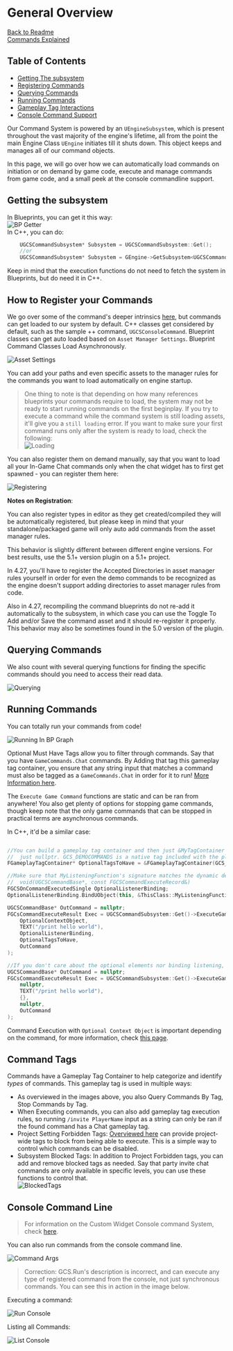 # General Overview

[Back to Readme](/README.md)  
[Commands Explained](/CommandsExplained.md)  

## Table of Contents

* [Getting The subsystem](#getting-the-subsystem)  
* [Registering Commands](#how-to-register-your-commands)  
* [Querying Commands](#querying-commands)  
* [Running Commands](#running-commands)  
* [Gameplay Tag Interactions](#command-tags)  
* [Console Command Support](#console-command-line)  

Our Command System is powered by an `UEngineSubsystem`, which is present throughout the vast majority of the engine's lifetime, all from the point the main Engine Class `UEngine` initiates till it shuts down. This object keeps and manages all of our command objects.  

In this page, we will go over how we can automatically load commands on initiation or on demand by game code, execute and manage commands from game code, and a small peek at the console commandline support.  

## Getting the subsystem

In Blueprints, you can get it this way:  
![BP Getter](/Resources/BlueprintGraph/SubsystemGetter.jpg)  
In C++, you can do:  

```cpp
    UGCSCommandSubsystem* Subsystem = UGCSCommandSubsystem::Get();
    //or
    UGCSCommandSubsystem* Subsystem = GEngine->GetSubsystem<UGCSCommandSubsystem>();
```

Keep in mind that the execution functions do not need to fetch the system in Blueprints, but do need it in C++.  

## How to Register your Commands

We go over some of the command's deeper intrinsics [here](/CommandsExplained.md), but commands can get loaded to our system by default. C++ classes get considered by default, such as the sample ++ command, `UGCSConsoleCommand`. Blueprint classes can get auto loaded based on `Asset Manager Settings`. Blueprint Command Classes Load Asynchronously.  

![Asset Settings](/Resources/AssetManagerSettings.JPG)  

You can add your paths and even specific assets to the manager rules for the commands you want to load automatically on engine startup.  

> One thing to note is that depending on how many references blueprints your commands require to load, the system may not be ready to start running commands on the first beginplay. If you try to execute a command while the command system is still loading assets, it'll give you a `still loading` error. If you want to make sure your first command runs only after the system is ready to load, check the following:  
![Loading](/Resources/BlueprintGraph/SubsystemLoadingDelegate.JPG)  

You can also register them on demand manually, say that you want to load all your In-Game Chat commands only when the chat widget has to first get spawned - you can register them here:  

![Registering](/Resources/BlueprintGraph/SubsystemAddRemoveCommands.JPG)  

**Notes on Registration**:  

You can also register types in editor as they get created/compiled they will be automatically registered, but please keep in mind that your standalone/packaged game will only auto add commands from the asset manager rules.  

This behavior is slightly different between different engine versions. For best results, use the 5.1+ version plugin on a 5.1+ project.  

In 4.27, you'll have to register the Accepted Directories in asset manager rules yourself in order for even the demo commands to be recognized as the engine doesn't support adding directories to asset manager rules from code.  

Also in 4.27, recompiling the command blueprints do not re-add it automatically to the subsystem, in which case you can use the Toggle To Add and/or Save the command asset and it should re-register it properly. This behavior may also be sometimes found in the 5.0 version of the plugin.  

## Querying Commands

We also count with several querying functions for finding the specific commands should you need to access their read data.  

![Querying](/Resources/BlueprintGraph/SubsystemQueryCommands.JPG)  

## Running Commands

You can totally run your commands from code!  

![Running In BP Graph](/Resources/BlueprintGraph/ExecutingAndStoppingCommands.JPG)  

Optional Must Have Tags allow you to filter through commands. Say that you have `GameCommands.Chat` commands. By Adding that tag this gameplay tag container, you ensure that any string input that matches a command must also be tagged as a `GameCommands.Chat` in order for it to run! [More Information here](/CommandsExplained.md#admin).  

The `Execute Game Command` functions are static and can be ran from anywhere! You also get plenty of options for stopping game commands, though keep note that the only game commands that can be stopped in practical terms are asynchronous commands.  

In C++, it'd be a similar case:  

```cpp

//You can build a gameplay tag container and then just &MyTagContainer otherwise
//  just nullptr. GCS_DEMOCOMMANDS is a native tag included with the plugin.
FGameplayTagContainer* OptionalTagsToHave = &FGameplayTagContainer(GCS_DEMOCOMMANDS);

//Make sure that MyListeningFunction's signature matches the dynamic delegate, 
//  void(UGCSCommandBase*, const FGCSCommandExecuteRecord&)
FGCSOnCommandExecutedSingle OptionalListenerBinding;
OptionalListenerBinding.BindUObject(this, &ThisClass::MyListeningFunction);

UGCSCommandBase* OutCommand = nullptr;
FGCsCommandExecuteResult Exec = UGCSCommandSubsystem::Get()->ExecuteGameCommand(
    OptionalContextObject,
    TEXT("/print hello world"),
    OptionalListenerBinding,
    OptionalTagsToHave,
    OutCommand
);

//If you don't care about the optional elements nor binding listening, here's how that looks:
UGCSCommandBase* OutCommand = nullptr;
FGCsCommandExecuteResult Exec = UGCSCommandSubsystem::Get()->ExecuteGameCommand(
    nullptr,
    TEXT("/print hello world"),
    {},
    nullptr,
    OutCommand
);

```

Command Execution with `Optional Context Object` is important depending on the command, for more information, check [this page](/CommandsExplained.md).  

## Command Tags

Commands have a Gameplay Tag Container to help categorize and identify _types_ of commands. This gameplay tag is used in multiple ways:  

* As overviewed in the images above, you also Query Commands By Tag, Stop Commands by Tag.  
* When Executing commands, you can also add gameplay tag execution rules, so running `/invite PlayerName` input as a string can only be ran if the found command has a Chat gameplay tag.  
* Project Setting Forbidden Tags: [Overviewed here](/README.md#developer-settings) can provide project-wide tags to block from being able to execute. This is a simple way to control which commands can be disabled.  
* Subsystem Blocked Tags: In addition to Project Forbidden tags, you can add and remove blocked tags as needed. Say that party invite chat commands are only available in specific levels, you can use these functions to control that.  
![BlockedTags](/Resources/BlueprintGraph/DynamicallyBlockedTags.JPG)  

## Console Command Line

> For information on the Custom Widget Console command System, check [here](/ConsoleWidget.md).  

You can also run commands from the console command line.  

![Command Args](/Resources/ConsoleCommand/CommandListOverview.JPG)  

> Correction: GCS.Run's description is incorrect, and can execute any type of registered command from the console, not just synchronous commands. You can see this in action in the image below.  

Executing a command:  

![Run Console](/Resources/ConsoleCommand/CommandRun.JPG)  

Listing all Commands:

![List Console](/Resources/ConsoleCommand/CommandListAll.JPG)  

